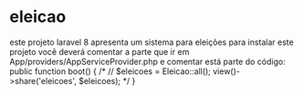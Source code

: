 # eleicao 
este projeto laravel 8 apresenta um sistema para eleições 
para instalar este projeto você deverá comentar a parte que ir em App/providers/AppServiceProvider.php
e  comentar está parte do código:
 public function boot()
    {
       /* //
        $eleicoes = Eleicao::all();
        view()->share('eleicoes', $eleicoes);
        */
    }
